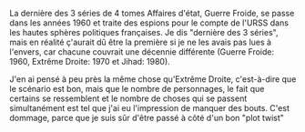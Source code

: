 La dernière des 3 séries de 4 tomes Affaires d'état, Guerre Froide, se passe dans les années 1960 et traite des espions pour le compte de l'URSS dans les hautes sphères politiques françaises. Je dis "dernière des 3 séries", mais en réalité ç'aurait dû être la première si je ne les avais pas lues à l'envers, car chacune couvrait une décennie différente (Guerre Froide: 1960, Extrême Droite: 1970 et Jihad: 1980).

J'en ai pensé à peu près la même chose qu'Extrême Droite, c'est-à-dire que le scénario est bon, mais que le nombre de personnages, le fait que certains se ressemblent et le nombre de choses qui se passent simultanément est tel que j'ai eu l'impression de manquer des bouts. C'est dommage, parce que je suis sûr d'être passé à côté d'un bon "plot twist"
